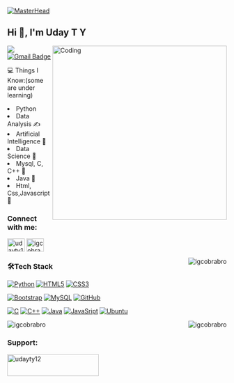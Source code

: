 [![MasterHead](https://media.tenor.com/wa6oTC6T3EAAAAAM/ragnarskol.gif)](https://igcobrabro.io)

<h2 align="left">Hi 👋, I'm Uday T Y</h2>
<img align="right" alt="Coding" width="400" src="https://camo.githubusercontent.com/e20822b4282c07ffd010cd05f855a6561d3b62358ca9e607e4901288dd748fcb/68747470733a2f2f63646e2e6472696262626c652e636f6d2f75736572732f323133313939332f73637265656e73686f74732f343934383733362f74686f75676874776f726b732d6769665f6472696262626c652e676966">
<a href="https://linkedin.com/in/uday-t-y-72b737208" target="blank"><img align="center" src="https://img.shields.io/badge/-Uday_T_Y-blue?style=flat-square&amp;logo=Linkedin&amp;logoColor=white&amp;link=https://linkedin.com/in/uday-t-y-72b737208" style="max-width: 100%;" /></a>
<a href="mailto:udayty12@gmail.com" target="blank"><img align="center" src="https://img.shields.io/badge/-udayty12@gmail.com-c14438?style=flat-square&amp;logo=Gmail&amp;logoColor=white&amp;link=mailto:udayty12@gmail.com" alt="Gmail Badge" style="max-width: 100%;"></a>
<ul></ul>

💻 Things I Know:(some are under learning)

   <li>Python</li>
   <li>Data Analysis ✍️</li>
   <li>Artificial Intelligence 🧐</li>
   <li>Data Science 😬</li>
   <li>Mysql, C, C++ 😬</li>
   <li>Java  🧐</li>
   <li>Html, Css,Javascript 😬</li>

<h3 align="left">Connect with me:</h3>
<p align="left">
<a href="https://twitter.com/udayty12" target="blank"><img align="center" src="https://raw.githubusercontent.com/rahuldkjain/github-profile-readme-generator/master/src/images/icons/Social/twitter.svg" alt="udayty12" height="30" width="40" /></a>
<a href="https://instagram.com/igcobrabro" target="blank"><img align="center" src="https://raw.githubusercontent.com/rahuldkjain/github-profile-readme-generator/master/src/images/icons/Social/instagram.svg" alt="igcobrabro" height="30" width="40" /></a>
</p>
<p><img align="right" src="https://github-readme-stats.vercel.app/api?username=igcobrabro&show_icons=true&locale=en&theme=dark" alt="igcobrabro" /></p>
<h3 align="left">🛠Tech Stack</h3>
<p dir="auto"><a target="_blank" rel="noopener noreferrer nofollow" href="https://camo.githubusercontent.com/2445258f402b6814c82108aee108719d366b80c0126868e74696d563acb04488/68747470733a2f2f696d672e736869656c64732e696f2f62616467652f2d507974686f6e2d3030303030303f7374796c653d666c6174266c6f676f3d707974686f6e"><img src="https://camo.githubusercontent.com/2445258f402b6814c82108aee108719d366b80c0126868e74696d563acb04488/68747470733a2f2f696d672e736869656c64732e696f2f62616467652f2d507974686f6e2d3030303030303f7374796c653d666c6174266c6f676f3d707974686f6e" alt="Python" data-canonical-src="https://img.shields.io/badge/-Python-000000?style=flat&amp;logo=python" style="max-width: 100%;"></a>
<a target="_blank" rel="noopener noreferrer nofollow" href="https://camo.githubusercontent.com/d9b8a9b634ba6f6f05be7f489edbeb7cd77652fa391d49944e7207aaa9be5a25/68747470733a2f2f696d672e736869656c64732e696f2f62616467652f2d48544d4c352d3030303030303f7374796c653d666c6174266c6f676f3d48544d4c35"><img src="https://camo.githubusercontent.com/d9b8a9b634ba6f6f05be7f489edbeb7cd77652fa391d49944e7207aaa9be5a25/68747470733a2f2f696d672e736869656c64732e696f2f62616467652f2d48544d4c352d3030303030303f7374796c653d666c6174266c6f676f3d48544d4c35" alt="HTML5" data-canonical-src="https://img.shields.io/badge/-HTML5-000000?style=flat&amp;logo=HTML5" style="max-width: 100%;"></a>
<a target="_blank" rel="noopener noreferrer nofollow" href="https://camo.githubusercontent.com/e481095e5b4a1b89ebbbaee191895c783c72aab9da6dcf442eaa1704e910d49f/68747470733a2f2f696d672e736869656c64732e696f2f62616467652f2d435353332d3030303030303f7374796c653d666c6174266c6f676f3d43535333"><img src="https://camo.githubusercontent.com/e481095e5b4a1b89ebbbaee191895c783c72aab9da6dcf442eaa1704e910d49f/68747470733a2f2f696d672e736869656c64732e696f2f62616467652f2d435353332d3030303030303f7374796c653d666c6174266c6f676f3d43535333" alt="CSS3" data-canonical-src="https://img.shields.io/badge/-CSS3-000000?style=flat&amp;logo=CSS3" style="max-width: 100%;"></a></p>
<p dir="auto"><a target="_blank" rel="noopener noreferrer nofollow" href="https://camo.githubusercontent.com/04954739e6a8310f47730aa4a7963e68c46aa68173b64e0f5156b9304626d3df/68747470733a2f2f696d672e736869656c64732e696f2f62616467652f2d426f6f7473747261702d3030303030303f7374796c653d666c6174266c6f676f3d626f6f747374726170"><img src="https://camo.githubusercontent.com/04954739e6a8310f47730aa4a7963e68c46aa68173b64e0f5156b9304626d3df/68747470733a2f2f696d672e736869656c64732e696f2f62616467652f2d426f6f7473747261702d3030303030303f7374796c653d666c6174266c6f676f3d626f6f747374726170" alt="Bootstrap" data-canonical-src="https://img.shields.io/badge/-Bootstrap-000000?style=flat&amp;logo=bootstrap" style="max-width: 100%;"></a>
<a target="_blank" rel="noopener noreferrer nofollow" href="https://camo.githubusercontent.com/e2bddd7e8c3b0a240fc50056ae35ac0d2f5c328568e0afc5c19f350036f628e2/68747470733a2f2f696d672e736869656c64732e696f2f62616467652f2d4d7953514c2d3030303030303f7374796c653d666c6174266c6f676f3d4d7953514c"><img src="https://camo.githubusercontent.com/e2bddd7e8c3b0a240fc50056ae35ac0d2f5c328568e0afc5c19f350036f628e2/68747470733a2f2f696d672e736869656c64732e696f2f62616467652f2d4d7953514c2d3030303030303f7374796c653d666c6174266c6f676f3d4d7953514c" alt="MySQL" data-canonical-src="https://img.shields.io/badge/-MySQL-000000?style=flat&amp;logo=MySQL" style="max-width: 100%;"></a>
<a target="_blank" rel="noopener noreferrer nofollow" href="https://camo.githubusercontent.com/415b2e3c7dfa279575be73d5fd16d3c3926d6cef5e8042f86a6d3cc76c7c3cc3/68747470733a2f2f696d672e736869656c64732e696f2f62616467652f2d4769744875622d3030303030303f7374796c653d666c6174266c6f676f3d676974687562266c6f676f436f6c6f723d464646464646"><img src="https://camo.githubusercontent.com/415b2e3c7dfa279575be73d5fd16d3c3926d6cef5e8042f86a6d3cc76c7c3cc3/68747470733a2f2f696d672e736869656c64732e696f2f62616467652f2d4769744875622d3030303030303f7374796c653d666c6174266c6f676f3d676974687562266c6f676f436f6c6f723d464646464646" alt="GitHub" data-canonical-src="https://img.shields.io/badge/-GitHub-000000?style=flat&amp;logo=github&amp;logoColor=FFFFFF" style="max-width: 100%;"></a></p>
<p dir="auto"><a target="_blank" rel="noopener noreferrer nofollow" href="https://camo.githubusercontent.com/d9b8a9b634ba6f6f05be7f489edbeb7cd77652fa391d49944e7207aaa9be5a25/68747470733a2f2f696d672e736869656c64732e696f2f62616467652f2d48544d4c352d3030303030303f7374796c653d666c6174266c6f676f3d48544d4c35"><img src="https://img.shields.io/badge/c-%2300599C.svg?style=for-the-badge&logo=c&logoColor=white" alt="C" data-canonical-src="https://img.shields.io/badge/c-%2300599C.svg?style=flat&amp;logo=c&amp;logoColor=00FF00" style="max-width: 100%;"></a>
<a target="_blank" rel="noopener noreferrer nofollow" href="https://camo.githubusercontent.com/d9b8a9b634ba6f6f05be7f489edbeb7cd77652fa391d49944e7207aaa9be5a25/68747470733a2f2f696d672e736869656c64732e696f2f62616467652f2d48544d4c352d3030303030303f7374796c653d666c6174266c6f676f3d48544d4c35"><img src="https://img.shields.io/badge/c++-%2300599C.svg?style=for-the-badge&logo=c%2B%2B&logoColor=white" alt="C++" data-canonical-src="https://img.shields.io/badge/c++-%2300599C.svg?style=for-the-badge&logo=c%2B%2B&logoColor=white" style="max-width: 100%;"></a>
<a target="_blank" rel="noopener noreferrer nofollow" href="https://camo.githubusercontent.com/d9b8a9b634ba6f6f05be7f489edbeb7cd77652fa391d49944e7207aaa9be5a25/68747470733a2f2f696d672e736869656c64732e696f2f62616467652f2d48544d4c352d3030303030303f7374796c653d666c6174266c6f676f3d48544d4c35"><img src="https://img.shields.io/badge/java-%23ED8B00.svg?style=for-the-badge&logo=java&logoColor=white" alt="Java" data-canonical-src="https://img.shields.io/badge/java-%23ED8B00.svg?style=for-the-badge&logo=java&logoColor=white" style="max-width: 100%;"></a>
<a target="_blank" rel="noopener noreferrer nofollow" href="https://camo.githubusercontent.com/d9b8a9b634ba6f6f05be7f489edbeb7cd77652fa391d49944e7207aaa9be5a25/68747470733a2f2f696d672e736869656c64732e696f2f62616467652f2d48544d4c352d3030303030303f7374796c653d666c6174266c6f676f3d48544d4c35"><img src="https://img.shields.io/badge/javascript-%23323330.svg?style=for-the-badge&logo=javascript&logoColor=%23F7DF1E" alt="JavaSript" data-canonical-src="https://img.shields.io/badge/javascript-%23323330.svg?style=for-the-badge&logo=javascript&logoColor=%23F7DF1E" style="max-width: 100%;"></a>
<a target="_blank" rel="noopener noreferrer nofollow" href="https://camo.githubusercontent.com/d9b8a9b634ba6f6f05be7f489edbeb7cd77652fa391d49944e7207aaa9be5a25/68747470733a2f2f696d672e736869656c64732e696f2f62616467652f2d48544d4c352d3030303030303f7374796c653d666c6174266c6f676f3d48544d4c35"><img src="https://img.shields.io/badge/Ubuntu-E95420?style=for-the-badge&logo=ubuntu&logoColor=white" alt="Ubuntu" data-canonical-src="https://img.shields.io/badge/Ubuntu-E95420?style=for-the-badge&logo=ubuntu&logoColor=white" style="max-width: 100%;"></a>
</p>
<p><img align="right" src="https://github-readme-streak-stats.herokuapp.com/?user=igcobrabro&theme=dark" alt="igcobrabro" /></p>
<p><img align="center" src="https://github-readme-stats.vercel.app/api/top-langs?username=igcobrabro&show_icons=true&locale=en&layout=compact&theme=dark" alt="igcobrabro" /></p>





<h3 align="left">Support:</h3>
<p><a href="https://www.buymeacoffee.com/udayty12"> <img align="left" src="https://cdn.buymeacoffee.com/buttons/v2/default-yellow.png" height="50" width="210" alt="udayty12" /></a></p><br><br>
